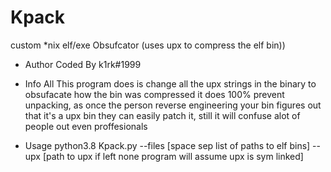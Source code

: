 # Kpack
custom *nix elf/exe Obsufcator (uses upx to compress the elf bin))

* Author
Coded By k1rk#1999


* Info
All This program does is change all the upx strings in the binary to obsufacate how the bin was compressed it does 100% prevent unpacking, as once the person reverse engineering your bin figures out that it's a upx bin they can easily patch it, still it will confuse alot of people out even proffesionals

* Usage
python3.8 Kpack.py --files [space sep list of paths to elf bins] --upx [path to upx if left none program will assume upx is sym linked]




